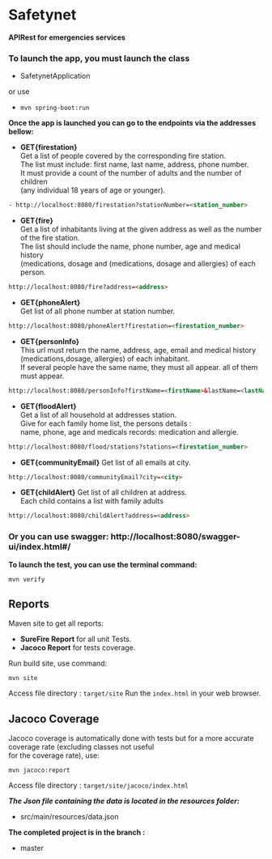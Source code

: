 

# Safetynet
**APIRest for emergencies services**

### To launch the app, you must launch the class

- SafetynetApplication

or use
- ```shell
  mvn spring-boot:run
  ```

                                                                                                            
**Once the app is launched you can go to the endpoints via the addresses bellow:**

- **GET{firestation}**</br>
 Get a list of people covered by the corresponding fire station.</br>
 The list must include: first name, last name, address, phone number.</br>
 It must provide a count of the number of adults and the number of children </br>
(any individual 18 years of age or younger).
 ```html
- http://localhost:8080/firestation?stationNumber=<station_number>
```
- **GET{fire}**</br>
  Get a list of inhabitants living at the given address as well as the number of the fire station.</br>
  The list should include the name, phone number, age and medical history </br>
  (medications, dosage and
  (medications, dosage and allergies) of each person.
```html
http://localhost:8080/fire?address=<address>
```
- **GET{phoneAlert}**</br>
  Get list of all phone number at station number.
```html
http://localhost:8080/phoneAlert?firestation=<firestation_number>
```
- **GET{personInfo}**</br>
  This url must return the name, address, age, email and medical history </br>
  (medications,dosage, allergies) of each inhabitant. </br> 
  If several people have the same name, they must all appear.
  all of them must appear.
```html
http://localhost:8080/personInfo?firstName=<firstName>&lastName=<lastName>
```
- **GET{floodAlert}** </br>
  Get a list of all household at addresses station.</br>
  Give for each family home list, the persons details :</br>
  name, phone, age and medicals records: medication and allergie.
```html
http://localhost:8080/flood/stations?stations=<firestation_number>
```
- **GET{communityEmail}**
  Get list of all emails at city.</br>
```html
http://localhost:8080/communityEmail?city=<city>
```
- **GET{childAlert}**
  Get list of all children at address.</br>
  Each child contains a list with family adults
```html
http://localhost:8080/childAlert?address=<address>
```
### Or you can use swagger: http://localhost:8080/swagger-ui/index.html#/

**To launch the test, you can use the terminal command:**

```shell
mvn verify
```

## Reports
Maven site to get all reports:

- **SureFire Report** for all unit Tests.
- **Jacoco Report** for tests coverage.

Run build site, use command:

```shell
mvn site
```
Access file directory : `target/site`
Run the `index.html` in your web browser.


## Jacoco Coverage
Jacoco coverage is automatically done with tests
but for a more accurate coverage rate (excluding classes not useful </br> 
for the coverage rate), use:
``` shell
mvn jacoco:report
```

Access file directory : `target/site/jacoco/index.html`




***The Json file containing the data is located in the resources folder:***

- src/main/resources/data.json

**The completed project is in the branch :**

- master
